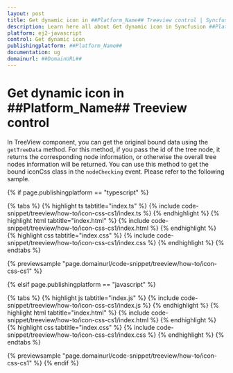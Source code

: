 ```yaml
---
layout: post
title: Get dynamic icon in ##Platform_Name## Treeview control | Syncfusion
description: Learn here all about Get dynamic icon in Syncfusion ##Platform_Name## Treeview control of Syncfusion Essential JS 2 and more.
platform: ej2-javascript
control: Get dynamic icon 
publishingplatform: ##Platform_Name##
documentation: ug
domainurl: ##DomainURL##
---
```


# Get dynamic icon in ##Platform_Name## Treeview control

In TreeView component, you can get the original bound data using the `getTreeData` method. For this method, if you pass the id of the tree node, it returns the corresponding node information, or otherwise the overall tree nodes information will be returned. You can use this method to get the bound iconCss class in the `nodeChecking` event. Please refer to the following sample.

{% if page.publishingplatform == "typescript" %}

 {% tabs %}
{% highlight ts tabtitle="index.ts" %}
{% include code-snippet/treeview/how-to/icon-css-cs1/index.ts %}
{% endhighlight %}
{% highlight html tabtitle="index.html" %}
{% include code-snippet/treeview/how-to/icon-css-cs1/index.html %}
{% endhighlight %}
{% highlight css tabtitle="index.css" %}
{% include code-snippet/treeview/how-to/icon-css-cs1/index.css %}
{% endhighlight %}
{% endtabs %}
        
{% previewsample "page.domainurl/code-snippet/treeview/how-to/icon-css-cs1" %}

{% elsif page.publishingplatform == "javascript" %}

{% tabs %}
{% highlight js tabtitle="index.js" %}
{% include code-snippet/treeview/how-to/icon-css-cs1/index.js %}
{% endhighlight %}
{% highlight html tabtitle="index.html" %}
{% include code-snippet/treeview/how-to/icon-css-cs1/index.html %}
{% endhighlight %}
{% highlight css tabtitle="index.css" %}
{% include code-snippet/treeview/how-to/icon-css-cs1/index.css %}
{% endhighlight %}
{% endtabs %}

{% previewsample "page.domainurl/code-snippet/treeview/how-to/icon-css-cs1" %}
{% endif %}